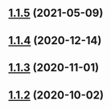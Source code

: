 ## [1.1.5](https://github.com/nandenjin/achika/compare/v1.1.4...v1.1.5) (2021-05-09)



## [1.1.4](https://github.com/nandenjin/achika/compare/v1.1.3...v1.1.4) (2020-12-14)



## [1.1.3](https://github.com/nandenjin/achika/compare/v1.1.2...v1.1.3) (2020-11-01)



## [1.1.2](https://github.com/nandenjin/achika/compare/v1.1.1...v1.1.2) (2020-10-02)



